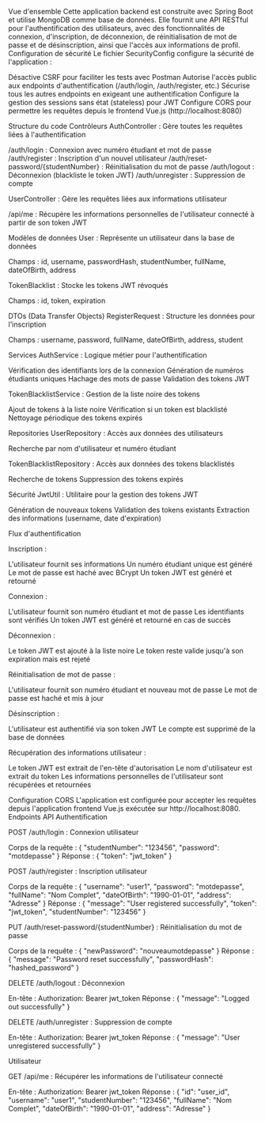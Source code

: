 Vue d'ensemble
Cette application backend est construite avec Spring Boot et utilise MongoDB comme base de données. Elle fournit une API RESTful pour l'authentification des utilisateurs, avec des fonctionnalités de connexion, d'inscription, de déconnexion, de réinitialisation de mot de passe et de désinscription, ainsi que l'accès aux informations de profil.
Configuration de sécurité
Le fichier SecurityConfig configure la sécurité de l'application :

Désactive CSRF pour faciliter les tests avec Postman
Autorise l'accès public aux endpoints d'authentification (/auth/login, /auth/register, etc.)
Sécurise tous les autres endpoints en exigeant une authentification
Configure la gestion des sessions sans état (stateless) pour JWT
Configure CORS pour permettre les requêtes depuis le frontend Vue.js (http://localhost:8080)

Structure du code
Contrôleurs
AuthController : Gère toutes les requêtes liées à l'authentification

/auth/login : Connexion avec numéro étudiant et mot de passe
/auth/register : Inscription d'un nouvel utilisateur
/auth/reset-password/{studentNumber} : Réinitialisation du mot de passe
/auth/logout : Déconnexion (blackliste le token JWT)
/auth/unregister : Suppression de compte

UserController : Gère les requêtes liées aux informations utilisateur

/api/me : Récupère les informations personnelles de l'utilisateur connecté à partir de son token JWT

Modèles de données
User : Représente un utilisateur dans la base de données

Champs : id, username, passwordHash, studentNumber, fullName, dateOfBirth, address

TokenBlacklist : Stocke les tokens JWT révoqués

Champs : id, token, expiration

DTOs (Data Transfer Objects)
RegisterRequest : Structure les données pour l'inscription

Champs : username, password, fullName, dateOfBirth, address, student

Services
AuthService : Logique métier pour l'authentification

Vérification des identifiants lors de la connexion
Génération de numéros étudiants uniques
Hachage des mots de passe
Validation des tokens JWT

TokenBlacklistService : Gestion de la liste noire des tokens

Ajout de tokens à la liste noire
Vérification si un token est blacklisté
Nettoyage périodique des tokens expirés

Repositories
UserRepository : Accès aux données des utilisateurs

Recherche par nom d'utilisateur et numéro étudiant

TokenBlacklistRepository : Accès aux données des tokens blacklistés

Recherche de tokens
Suppression des tokens expirés

Sécurité
JwtUtil : Utilitaire pour la gestion des tokens JWT

Génération de nouveaux tokens
Validation des tokens existants
Extraction des informations (username, date d'expiration)

Flux d'authentification

Inscription :

L'utilisateur fournit ses informations
Un numéro étudiant unique est généré
Le mot de passe est haché avec BCrypt
Un token JWT est généré et retourné


Connexion :

L'utilisateur fournit son numéro étudiant et mot de passe
Les identifiants sont vérifiés
Un token JWT est généré et retourné en cas de succès


Déconnexion :

Le token JWT est ajouté à la liste noire
Le token reste valide jusqu'à son expiration mais est rejeté


Réinitialisation de mot de passe :

L'utilisateur fournit son numéro étudiant et nouveau mot de passe
Le mot de passe est haché et mis à jour


Désinscription :

L'utilisateur est authentifié via son token JWT
Le compte est supprimé de la base de données


Récupération des informations utilisateur :

Le token JWT est extrait de l'en-tête d'autorisation
Le nom d'utilisateur est extrait du token
Les informations personnelles de l'utilisateur sont récupérées et retournées



Configuration CORS
L'application est configurée pour accepter les requêtes depuis l'application frontend Vue.js exécutée sur http://localhost:8080.
Endpoints API
Authentification

POST /auth/login : Connexion utilisateur

Corps de la requête : { "studentNumber": "123456", "password": "motdepasse" }
Réponse : { "token": "jwt_token" }


POST /auth/register : Inscription utilisateur

Corps de la requête : { "username": "user1", "password": "motdepasse", "fullName": "Nom Complet", "dateOfBirth": "1990-01-01", "address": "Adresse" }
Réponse : { "message": "User registered successfully", "token": "jwt_token", "studentNumber": "123456" }


PUT /auth/reset-password/{studentNumber} : Réinitialisation du mot de passe

Corps de la requête : { "newPassword": "nouveaumotdepasse" }
Réponse : { "message": "Password reset successfully", "passwordHash": "hashed_password" }


DELETE /auth/logout : Déconnexion

En-tête : Authorization: Bearer jwt_token
Réponse : { "message": "Logged out successfully" }


DELETE /auth/unregister : Suppression de compte

En-tête : Authorization: Bearer jwt_token
Réponse : { "message": "User unregistered successfully" }



Utilisateur

GET /api/me : Récupérer les informations de l'utilisateur connecté

En-tête : Authorization: Bearer jwt_token
Réponse : { "id": "user_id", "username": "user1", "studentNumber": "123456", "fullName": "Nom Complet", "dateOfBirth": "1990-01-01", "address": "Adresse" }
